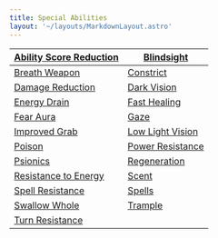 ```yaml
---
title: Special Abilities
layout: '~/layouts/MarkdownLayout.astro'
---
```

| [ Ability Score Reduction](/modern.d20.srd/special.abilities/ability.score.reduction) | [ Blindsight ](/modern.d20.srd/special.abilities/blindsight) |
|---|---|
| [ Breath Weapon ](/modern.d20.srd/special.abilities/breath.weapon) | [ Constrict ](/modern.d20.srd/special.abilities/constrict) |
| [ Damage Reduction ](/modern.d20.srd/special.abilities/damage.reduction) | [ Dark Vision ](/modern.d20.srd/special.abilities/darkvision) |
| [ Energy Drain ](/modern.d20.srd/special.abilities/energy.drain) | [ Fast Healing ](/modern.d20.srd/special.abilities/fast.healing) |
| [ Fear Aura ](/modern.d20.srd/special.abilities/fear.aura) | [ Gaze ](/modern.d20.srd/special.abilities/gaze) |
| [ Improved Grab ](/modern.d20.srd/special.abilities/improved.grab) | [ Low Light Vision ](/modern.d20.srd/special.abilities/low.light.vision) |
| [ Poison ](/modern.d20.srd/special.abilities/poison) | [ Power Resistance ](/modern.d20.srd/special.abilities/power.resistance) |
| [ Psionics ](/modern.d20.srd/special.abilities/psionics) | [ Regeneration ](/modern.d20.srd/special.abilities/regeneration) |
| [ Resistance to Energy](/modern.d20.srd/special.abilities/resistance.to.energy) | [ Scent ](/modern.d20.srd/special.abilities/scent) |
| [ Spell Resistance ](/modern.d20.srd/special.abilities/spell.resistance) | [ Spells ](/modern.d20.srd/special.abilities/spells) |
| [ Swallow Whole ](/modern.d20.srd/special.abilities/swallow.whole) | [ Trample ](/modern.d20.srd/special.abilities/trample) |
| [ Turn Resistance ](/modern.d20.srd/special.abilities/turn.resistance) |
